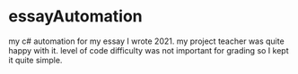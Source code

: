 # essayAutomation
my c# automation for my essay I wrote 2021. my project teacher was quite happy with it. level of code difficulty was not important for grading so I kept it quite simple.
